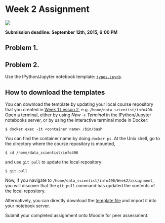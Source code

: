 # Week 2 Assignment

![](../../Draft_Version_picture.png)

**Submission deadline: September 12th, 2015, 6:00 PM**


## Problem 1.


## Problem 2.

Use the IPython/Jupyter notebook template: [`types.ipynb`](types.ipynb).

## How to download the templates

You can download the template by updating your local course repository that you created in [Week 1 Lesson 2](https://github.com/UI-DataScience/info490-fa15/blob/master/Week1/lesson2.md), e.g. `/home/data_scientist/info490`. Open a terminal, either by using _New_ -> _Terminal_ in the IPython/Jupyter notebooks server, or by using the interactive terminal mode in Docker:

```shell
$ docker exec -it <container name> /bin/bash
```

You can find the container name by doing `docker ps`. At the Unix shell, go to the directory where the course repository is mounted,

```shell
$ cd /home/data_scientist/info490
```

and use `git pull` to update the local repository:

```shell
$ git pull
```

Now, if you navigate to `/home/data_scientist/info490/Week2/assignment`, you will discover that the `git pull` command has updated the contents of the local repository.

Alternatively, you can directly download the [template file](https://raw.githubusercontent.com/UI-DataScience/info490-fa15/master/Week2/assignment/types.ipynb) and import it into your notebook server.

Submit your completed assignment onto Moodle for peer assessment.
